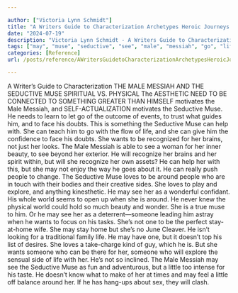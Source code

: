 ```yaml
---

author: ["Victoria Lynn Schmidt"]
title: "A Writers Guide to Characterization Archetypes Heroic Journeys and Other Elements of Dynamic Character Development - part0010_split_044.html"
date: "2024-07-19"
description: "Victoria Lynn Schmidt - A Writers Guide to Characterization Archetypes Heroic Journeys and Other Elements of Dynamic Character Development"
tags: ["may", "muse", "seductive", "see", "male", "messiah", "go", "life", "want", "love", "around", "guide", "physical", "need", "something", "motivates", "face", "doubt", "help", "brain", "beauty", "recognize", "people", "side", "explore"]
categories: [Reference]
url: /posts/reference/AWritersGuidetoCharacterizationArchetypesHeroicJourneysandOtherElementsofDynamicCharacterDevelopment-part0010split044html

---
```



A Writer’s Guide to Characterization
 THE MALE MESSIAH AND THE SEDUCTIVE MUSE
SPIRITUAL VS. PHYSICAL
The AESTHETIC NEED TO BE CONNECTED TO SOMETHING GREATER THAN HIMSELF motivates the Male Messiah, and SELF-ACTUALIZATION motivates the Seductive Muse. He needs to learn to let go of the outcome of events, to trust what guides him, and to face his doubts. This is something the Seductive Muse can help with. She can teach him to go with the flow of life, and she can give him the confidence to face his doubts.
She wants to be recognized for her brains, not just her looks. The Male Messiah is able to see a woman for her inner beauty, to see beyond her exterior. He will recognize her brains and her spirit within, but will she recognize her own assets? He can help her with this, but she may not enjoy the way he goes about it. He can really push people to change.
The Seductive Muse loves to be around people who are in touch with their bodies and their creative sides. She loves to play and explore, and anything kinesthetic.
He may see her as a wonderful confidant. His whole world seems to open up when she is around. He never knew the physical world could hold so much beauty and wonder. She is a true muse to him.
Or he may see her as a deterrent—someone leading him astray when he wants to focus on his tasks.
She’s not one to be the perfect stay-at-home wife. She may stay home but she’s no June Cleaver. He isn’t looking for a traditional family life. He may have one, but it doesn’t top his list of desires.
She loves a take-charge kind of guy, which he is. But she wants someone who can be there for her, someone who will explore the sensual side of life with her. He’s not so inclined.
The Male Messiah may see the Seductive Muse as fun and adventurous, but a little too intense for his taste. He doesn’t know what to make of her at times and may feel a little off balance around her. If he has hang-ups about sex, they will clash.
